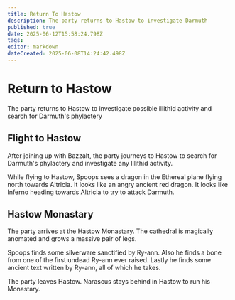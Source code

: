```yaml
---
title: Return To Hastow
description: The party returns to Hastow to investigate Darmuth
published: true
date: 2025-06-12T15:58:24.798Z
tags: 
editor: markdown
dateCreated: 2025-06-08T14:24:42.498Z
---
```


# Return to Hastow
The party returns to Hastow to investigate possible illithid activity and search for Darmuth's phylactery


## Flight to Hastow
After joining up with Bazzalt, the party journeys to Hastow to search for Darmuth's phylactery and investigate any Illithid activity.

While flying to Hastow, Spoops sees a dragon in the Ethereal plane flying north towards Altricia. It looks like an angry ancient red dragon. It looks like Inferno heading towards Altricia to try to attack Darmuth.


## Hastow Monastary
The party arrives at the Hastow Monastary. The cathedral is magically anomated and grows a massive pair of legs. 


Spoops finds some silverware sanctified by Ry-ann. Also he finds a bone from one of the first undead Ry-ann ever raised. Lastly he finds some ancient text written by Ry-ann, all of which he takes.

The party leaves Hastow. Narascus stays behind in Hastow to run his Monastary.